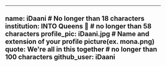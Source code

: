 
---
name: iDaani # No longer than 18 characters
institution: INTO Queens 🚩 # no longer than 58 characters
profile_pic: iDaani.jpg # Name and extension of your profile picture(ex. mona.png)
quote: We're all in this together # no longer than 100 characters
github_user: iDaani
---
